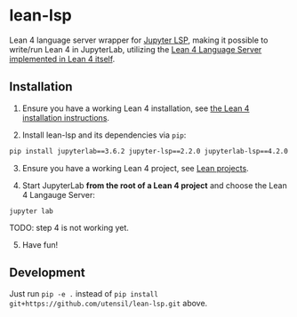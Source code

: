 # lean-lsp

Lean 4 language server wrapper for [Jupyter LSP](https://jupyterlab-lsp.readthedocs.io/en/latest/), making it possible to write/run Lean 4 in JupyterLab, utilizing the [Lean 4 Language Server implemented in Lean 4 itself](https://github.com/leanprover/lean4/tree/master/src/Lean/Server).

## Installation

1. Ensure you have a working Lean 4 installation, see [the Lean 4 installation instructions](https://leanprover-community.github.io/get_started.html).

2. Install lean-lsp and its dependencies via `pip`:

```bash
pip install jupyterlab==3.6.2 jupyter-lsp==2.2.0 jupyterlab-lsp==4.2.0 git+https://github.com/utensil/lean-lsp.git
```

3. Ensure you have a working Lean 4 project, see [Lean projects](https://leanprover-community.github.io/install/project.html).

4. Start JupyterLab **from the root of a Lean 4 project** and choose the Lean 4 Langauge Server:

```
jupyter lab
```

TODO: step 4 is not working yet.

5. Have fun!

## Development

Just run `pip -e .` instead of `pip install git+https://github.com/utensil/lean-lsp.git` above.